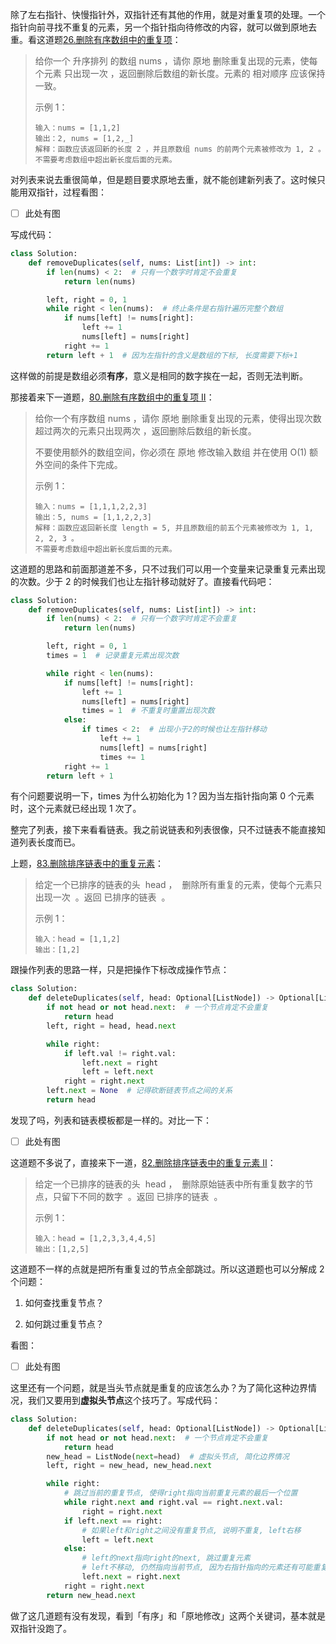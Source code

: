 除了左右指针、快慢指针外，双指针还有其他的作用，就是对重复项的处理。一个指针向前寻找不重复的元素，另一个指针指向待修改的内容，就可以做到原地去重。看这道题[26.删除有序数组中的重复项](https://leetcode.cn/problems/remove-duplicates-from-sorted-array/)：

> 给你一个 升序排列 的数组 nums ，请你 原地 删除重复出现的元素，使每个元素 只出现一次 ，返回删除后数组的新长度。元素的 相对顺序 应该保持一致。
>
> 示例 1：
>
> ```
> 输入：nums = [1,1,2]
> 输出：2, nums = [1,2,_]
> 解释：函数应该返回新的长度 2 ，并且原数组 nums 的前两个元素被修改为 1, 2 。不需要考虑数组中超出新长度后面的元素。
> ```

对列表来说去重很简单，但是题目要求原地去重，就不能创建新列表了。这时候只能用双指针，过程看图：

- [ ] 此处有图

写成代码：

```python
class Solution:
    def removeDuplicates(self, nums: List[int]) -> int:
        if len(nums) < 2:  # 只有一个数字时肯定不会重复
            return len(nums)

        left, right = 0, 1
        while right < len(nums):  # 终止条件是右指针遍历完整个数组
            if nums[left] != nums[right]:
                left += 1
                nums[left] = nums[right]
            right += 1
        return left + 1  # 因为左指针的含义是数组的下标, 长度需要下标+1
```

这样做的前提是数组必须**有序**，意义是相同的数字挨在一起，否则无法判断。

那接着来下一道题，[80.删除有序数组中的重复项 II](https://leetcode.cn/problems/remove-duplicates-from-sorted-array-ii/)：

> 给你一个有序数组 nums ，请你 原地 删除重复出现的元素，使得出现次数超过两次的元素只出现两次 ，返回删除后数组的新长度。
>
> 不要使用额外的数组空间，你必须在 原地 修改输入数组 并在使用 O(1) 额外空间的条件下完成。
>
> 示例 1：
>
> ```
> 输入：nums = [1,1,1,2,2,3]
> 输出：5, nums = [1,1,2,2,3]
> 解释：函数应返回新长度 length = 5, 并且原数组的前五个元素被修改为 1, 1, 2, 2, 3 。
> 不需要考虑数组中超出新长度后面的元素。
> ```

这道题的思路和前面那道差不多，只不过我们可以用一个变量来记录重复元素出现的次数。少于 2 的时候我们也让左指针移动就好了。直接看代码吧：

```python
class Solution:
    def removeDuplicates(self, nums: List[int]) -> int:
        if len(nums) < 2:  # 只有一个数字时肯定不会重复
            return len(nums)

        left, right = 0, 1
        times = 1  # 记录重复元素出现次数

        while right < len(nums):
            if nums[left] != nums[right]:
                left += 1
                nums[left] = nums[right]
                times = 1  # 不重复时重置出现次数
            else:
                if times < 2:  # 出现小于2的时候也让左指针移动
                    left += 1
                    nums[left] = nums[right]
                    times += 1
            right += 1
        return left + 1
```

有个问题要说明一下，times 为什么初始化为 1？因为当左指针指向第 0 个元素时，这个元素就已经出现 1 次了。

整完了列表，接下来看看链表。我之前说链表和列表很像，只不过链表不能直接知道列表长度而已。

上题，[83.删除排序链表中的重复元素](https://leetcode.cn/problems/remove-duplicates-from-sorted-list/)：

> 给定一个已排序的链表的头  head ，  删除所有重复的元素，使每个元素只出现一次  。返回 已排序的链表  。
>
> 示例 1：
>
> ```
> 输入：head = [1,1,2]
> 输出：[1,2]
> ```

跟操作列表的思路一样，只是把操作下标改成操作节点：

```python
class Solution:
    def deleteDuplicates(self, head: Optional[ListNode]) -> Optional[ListNode]:
        if not head or not head.next:  # 一个节点肯定不会重复
            return head
        left, right = head, head.next

        while right:
            if left.val != right.val:
                left.next = right
                left = left.next
            right = right.next
        left.next = None  # 记得砍断链表节点之间的关系
        return head
```

发现了吗，列表和链表模板都是一样的。对比一下：

- [ ] 此处有图

这道题不多说了，直接来下一道，[82.删除排序链表中的重复元素 II](https://leetcode.cn/problems/remove-duplicates-from-sorted-list-ii/)：

> 给定一个已排序的链表的头  head ，  删除原始链表中所有重复数字的节点，只留下不同的数字  。返回 已排序的链表  。
>
> 示例 1：
>
> ```
> 输入：head = [1,2,3,3,4,4,5]
> 输出：[1,2,5]
> ```

这道题不一样的点就是把所有重复过的节点全部跳过。所以这道题也可以分解成 2 个问题：

1. 如何查找重复节点？

2. 如何跳过重复节点？

看图：

- [ ] 此处有图

这里还有一个问题，就是当头节点就是重复的应该怎么办？为了简化这种边界情况，我们又要用到**虚拟头节点**这个技巧了。写成代码：

```python
class Solution:
    def deleteDuplicates(self, head: Optional[ListNode]) -> Optional[ListNode]:
        if not head or not head.next:  # 一个节点肯定不会重复
            return head
        new_head = ListNode(next=head)  # 虚拟头节点, 简化边界情况
        left, right = new_head, new_head.next

        while right:
            # 跳过当前的重复节点, 使得right指向当前重复元素的最后一个位置
            while right.next and right.val == right.next.val:
                right = right.next
            if left.next == right:
                # 如果left和right之间没有重复节点, 说明不重复, left右移
                left = left.next
            else:
                # left的next指向right的next, 跳过重复元素
                # left不移动, 仍然指向当前节点, 因为右指针指向的元素还有可能重复
                left.next = right.next
            right = right.next
        return new_head.next
```

做了这几道题有没有发现，看到「有序」和「原地修改」这两个关键词，基本就是双指针没跑了。
